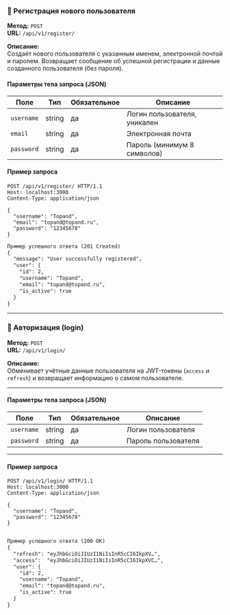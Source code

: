 ### 🔹 Регистрация нового пользователя

**Метод:** `POST`  
**URL:** `/api/v1/register/`  

**Описание:**  
Создаёт нового пользователя с указанным именем, электронной почтой и паролем. Возвращает сообщение об успешной регистрации и данные созданного пользователя (без пароля).

#### Параметры тела запроса (JSON)

| Поле       | Тип     | Обязательное | Описание                     |
|------------|---------|--------------|------------------------------|
| `username` | string  | да           | Логин пользователя, уникален |
| `email`    | string  | да           | Электронная почта            |
| `password` | string  | да           | Пароль (минимум 8 символов)  |

#### Пример запроса

```http
POST /api/v1/register/ HTTP/1.1
Host: localhost:3000
Content-Type: application/json

{
  "username": "Topand",
  "email": "topand@topand.ru",
  "password": "12345678"
}
```

```html
Пример успешного ответа (201 Created)
{
  "message": "User successfully registered",
  "user": {
    "id": 2,
    "username": "Topand",
    "email": "topand@topand.ru",
    "is_active": true
  }
}
```

***
### 🔹 Авторизация (login)

**Метод:** `POST`  
**URL:** `/api/v1/login/`  

**Описание:**  
Обменивает учётные данные пользователя на JWT-токены (`access` и `refresh`) и возвращает информацию о самом пользователе.

---

#### Параметры тела запроса (JSON)

| Поле       | Тип     | Обязательное | Описание               |
|------------|---------|--------------|------------------------|
| `username` | string  | да           | Логин пользователя     |
| `password` | string  | да           | Пароль пользователя    |

---

#### Пример запроса

```http
POST /api/v1/login/ HTTP/1.1
Host: localhost:3000
Content-Type: application/json

{
  "username": "Topand",
  "password": "12345678"
}


```
```html
Пример успешного ответа (200 OK)
{
  "refresh": "eyJhbGciOiJIUzI1NiIsInR5cCI6IkpXV…",
  "access":  "eyJhbGciOiJIUzI1NiIsInR5cCI6IkpXVC…",
  "user": {
    "id": 2,
    "username": "Topand",
    "email": "topand@topand.ru",
    "is_active": true
  }
}
```